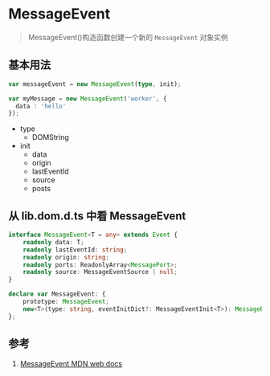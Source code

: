# MessageEvent

>MessageEvent()构造函数创建一个新的 `MessageEvent` 对象实例

## 基本用法

```ts
var messageEvent = new MessageEvent(type, init);

var myMessage = new MessageEvent('worker', {
  data : 'hello'
});
```

- type
  - DOMString
- init
  - data
  - origin
  - lastEventId
  - source
  - posts

## 从 lib.dom.d.ts 中看 MessageEvent

```ts
interface MessageEvent<T = any> extends Event {
    readonly data: T;
    readonly lastEventId: string;
    readonly origin: string;
    readonly ports: ReadonlyArray<MessagePort>;
    readonly source: MessageEventSource | null;
}

declare var MessageEvent: {
    prototype: MessageEvent;
    new<T>(type: string, eventInitDict?: MessageEventInit<T>): MessageEvent<T>;
};
```

## 参考

1. [MessageEvent MDN web docs](https://developer.mozilla.org/en-US/docs/Web/API/MessageEvent)
